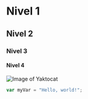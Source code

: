 # Nivel 1
## Nivel 2
### Nivel 3
#### Nivel 4

![Image of Yaktocat](https://octodex.github.com/images/yaktocat.png)

``` javascript
var myVar = "Hello, world!";
```
